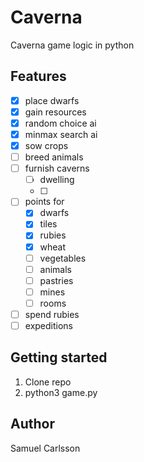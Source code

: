# Caverna
Caverna game logic in python

## Features
- [x] place dwarfs
- [x] gain resources
- [x] random choice ai
- [x] minmax search ai
- [x] sow crops
- [ ] breed animals
- [ ] furnish caverns
  - [ ] dwelling
  - [ ]
- [ ] points for
  - [x] dwarfs
  - [x] tiles
  - [x] rubies
  - [x] wheat
  - [ ] vegetables
  - [ ] animals
  - [ ] pastries
  - [ ] mines
  - [ ] rooms
- [ ] spend rubies
- [ ] expeditions

## Getting started
1. Clone repo
2. python3 game.py

## Author
Samuel Carlsson

